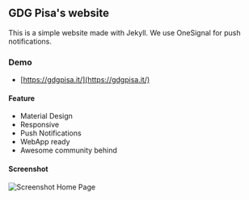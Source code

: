 ## GDG Pisa's website

This is a simple website made with Jekyll. We use OneSignal for push notifications.

### Demo
* [https://gdgpisa.it/](https://gdgpisa.it/)

#### Feature

* Material Design
* Responsive
* Push Notifications
* WebApp ready
* Awesome community behind

#### Screenshot

![Screenshot Home Page](https://github.com/gdgpisa/gdgpisa.github.io/blob/master/static/img/screenshot-post-page.png  "Screenshot Home Page")
